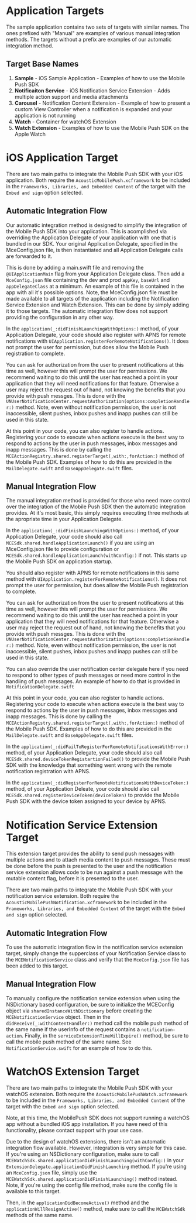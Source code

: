 # Application Targets
The sample application contains two sets of targets with similar names. The ones prefixed with "Manual" are examples of various manual integration methods. The targets without a prefix are examples of our automatic integration method. 

## Target Base Names
1. **Sample** - iOS Sample Application - Examples of how to use the Mobile Push SDK
2. **Notificaiton Service** - iOS Notification Service Extension - Adds multiple action support and media attachments
3. **Carousel** - Notification Content Extension - Example of how to present a custom View Controller when a notification is expanded and your application is not running 
4. **Watch** - Container for watchOS Extension
5. **Watch Extension** - Examples of how to use the Mobile Push SDK on the Apple Watch

# iOS Application Target
There are two main paths to integrate the Mobile Push SDK with your iOS application. Both require the `AcousticMobilePush.xcframework` to be included in the `Frameworks, Libraries, and Embedded Content` of the target with the  `Embed and sign` option selected. 

## Automatic Integration Flow
Our automatic integration method is designed to simplifiy the integration of the Mobile Push SDK into your application. This is acomplished via overriding the Application Delegate of your application with one that is bundled in our SDK. Your original Application Delegate, specified in the MceConfig.json file, is then instantiated and all Application Delegate calls are forwarded to it. 

This is done by adding a main.swift file and removing the `@UIApplicationMain` flag from your Application Delegate class. Then add a `MceConfig.json` file containing the dev and prod  `appKey`, `baseUrl` and `appDelegateClass` at a minimum. An example of this file is contained in the app with all it's possible options. Note, the MceConfig.json file must be made available to all targets of the application including the Notification Service Extension and Watch Extension. This can be done by simply adding it to those targets. The automatic integration flow does not support providing the configuration in any other way.

In the `application(_:didFinishLaunchingWithOptions:)` method, of your Application Delegate, your code should also register with APNS for remote notifications with `UIApplication.registerForRemoteNotifications()`. It does not prompt the user for permission, but does allow the Mobile Push registration to complete.  

You can ask for authorization from the user to present notifications at this time as well, however this will prompt the user for permissions. We recommend waiting to do this until the user has reached a point in your application that they will need notifications for that feature. Otherwise a user may reject the request out of hand, not knowing the benefits that you provide with push messges. This is done with the `UNUserNotificationCenter.requestAuthorization(options:completionHandler:)` method. Note, even without notification permission, the user is not inaccessible, silent pushes, inbox pushes and inapp pushes can still be used in this state.  

At this point in your code, you can also register to handle actions. Registering your code to execute when actions execute is the best way to respond to actions by the user in push messages, inbox messages and inapp messages. This is done by calling the `MCEActionRegistry.shared.registerTarget(,with:,forAction:)` method of the Mobile Push SDK. Examples of how to do this are provided in the `MailDelegate.swift` and `BaseAppDelegate.swift` files. 

## Manual Integration Flow
The manual integration method is provided for those who need more control over the integration of the Mobile Push SDK then the automatic integration provides. At it's most basic, this simply requires executing three methods at the apropriate time in your Application Delegate.

In the `application(_:didFinishLaunchingWithOptions:)` method, of your Application Delegate, your code should also call `MCESdk.shared.handleApplicationLaunch()` if you are using an MceConfig.json file to provide configuration or  `MCESdk.shared.handleApplicationLaunch(withConfig:)` if not. This starts up the Mobile Push SDK on application startup. 

You should also register with APNS for remote notifications in this same method with `UIApplication.registerForRemoteNotifications()`. It does not prompt the user for permission, but does allow the Mobile Push registration to complete.  

You can ask for authorization from the user to present notifications at this time as well, however this will prompt the user for permissions. We recommend waiting to do this until the user has reached a point in your application that they will need notifications for that feature. Otherwise a user may reject the request out of hand, not knowing the benefits that you provide with push messges. This is done with the `UNUserNotificationCenter.requestAuthorization(options:completionHandler:)` method. Note, even without notification permission, the user is not inaccessible, silent pushes, inbox pushes and inapp pushes can still be used in this state.  

You can also override the user notification center delegate here if you need to respond to other types of push messages or need more control in the handling of push messages. An example of how to do that is provided in `NotificationDelegate.swift` 

At this point in your code, you can also register to handle actions. Registering your code to execute when actions execute is the best way to respond to actions by the user in push messages, inbox messages and inapp messages. This is done by calling the `MCEActionRegistry.shared.registerTarget(,with:,forAction:)` method of the Mobile Push SDK. Examples of how to do this are provided in the `MailDelegate.swift` and `BaseAppDelegate.swift` files. 

In the `application(_:didFailToRegisterForRemoteNotificationsWithError:)` method, of your Application Delegate, your code should also call `MCESdk.shared.deviceTokenRegistartionFailed()` to provide the Mobile Push SDK with the knowledge that something went wrong with the remote notification registration with APNS.

In the `application(_:didRegisterForRemoteNotificationsWithDeviceToken:)` method, of your Application Deleate, your code should also call `MCESdk.shared.registerDeviceToken(deviceToken)` to provide the Mobile Push SDK with the device token assigned to your device by APNS.


# Notification Service Extension Target
This extension target provides the ability to send push messages with multiple actions and to attach media content to push messages. These must be done before the push is presented to the user and the notification service extension allows code to be run against a push message with the mutable content flag, before it is presented to the user. 

There are two main paths to integrate the Mobile Push SDK with your notification service extension. Both require the `AcousticMobilePushNotification.xcframework` to be included in the `Frameworks, Libraries, and Embedded Content` of the target with the  `Embed and sign` option selected.
 
## Automatic Integration Flow
To use the automatic integration flow in the notification service extension target, simply change the supperclass of your Notification Service class to the `MCENotificationService` class and verify that the `MceConfig.json` file has been added to this target.  

## Manual Integration Flow
To manually configure the notification service extension when using the NSDictionary based configuration, be sure to initialize the MCEConfig object via `sharedInstanceWithDictionary` before creating the `MCENotificationService` object. Then in the `didReceive(_:withContentHandler:)` method call the mobile push method of the same name if the userInfo of the request contains a `notification-action`. Finally, in the `serviceExtensionTimeWillExpire()` method, be sure to call the mobile push method of the same name. See `NotificationService.swift` for an example of how to do this. 

# WatchOS Extension Target
There are two main paths to integrate the Mobile Push SDK with your watchOS extension. Both require the `AcousticMobilePushWatch.xcframework` to be included in the `Frameworks, Libraries, and Embedded Content` of the target with the  `Embed and sign` option selected.

Note, at this time, the MobilePush SDK does not support running a watchOS app without a bundled iOS app installation. If you have need of this functionality, please contact support with your use case.

Due to the design of watchOS extensions, there isn't an automatic integration flow available. However, integration is very simple for this case. If you're using an NSDictionary configuration, make sure to call `MCEWatchSdk.shared.applicationDidFinishLaunching(withConfig:)` in your `ExtensionDelegate.applicationDidFinishLaunching` method. If you're using an `MceConfig.json` file, simply use the  `MCEWatchSdk.shared.applicationDidFinishLaunching()` method instead. Note, if you're using the config file method, make sure the config file is available to this target.

Then, in the `applicationDidBecomeActive()` method and the `applicationWillResignActive()` method, make sure to call the `MCEWatchSdk` methods of the same name.
